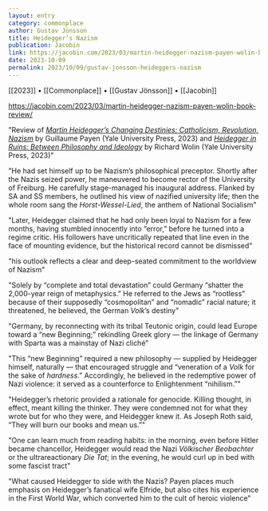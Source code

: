 ```yaml
---
layout: entry
category: commonplace
author: Gustav Jönsson
title: Heidegger’s Nazism
publication: Jacobin
link: https://jacobin.com/2023/03/martin-heidegger-nazism-payen-wolin-book-review/
date: 2023-10-09
permalink: 2023/10/09/gustav-jonsson-heideggers-nazism
---
```


[[2023]] • [[Commonplace]] • [[Gustav Jönsson]] • [[Jacobin]]

https://jacobin.com/2023/03/martin-heidegger-nazism-payen-wolin-book-review/

"Review of [*Martin Heidegger’s Changing Destinies: Catholicism, Revolution, Nazism*](https://yalebooks.yale.edu/book/9780300228328/martin-heideggers-changing-destinies/) by Guillaume Payen (Yale University Press, 2023) and [*Heidegger in Ruins: Between Philosophy and Ideology*](https://yalebooks.yale.edu/book/9780300233186/heidegger-in-ruins/) by Richard Wolin (Yale University Press, 2023)"

"He had set himself up to be Nazism’s philosophical preceptor. Shortly after the Nazis seized power, he maneuvered to become rector of the University of Freiburg. He carefully stage-managed his inaugural address. Flanked by SA and SS members, he outlined his view of nazified university life; then the whole room sang the *Horst-Wessel-Lied*, the anthem of National Socialism"

"Later, Heidegger claimed that he had only been loyal to Nazism for a few months, having stumbled innocently into “error,” before he turned into a regime critic. His followers have uncritically repeated that line even in the face of mounting evidence, but the historical record cannot be dismissed"

"his outlook reflects a clear and deep-seated commitment to the worldview of Nazism"

"Solely by “complete and total devastation” could Germany “shatter the 2,000-year reign of metaphysics.” He referred to the Jews as “rootless” because of their supposedly “cosmopolitan” and “nomadic” racial nature; it threatened, he believed, the German *Volk*’s destiny"

"Germany, by reconnecting with its tribal Teutonic origin, could lead Europe toward a “new Beginning;” rekindling Greek glory — the linkage of Germany with Sparta was a mainstay of Nazi cliché"

"This “new Beginning” required a new philosophy — supplied by Heidegger himself, naturally — that encouraged struggle and “veneration of a *Volk* for the sake of *hardness*.” Accordingly, he believed in the redemptive power of Nazi violence: it served as a counterforce to Enlightenment “nihilism.”"

"Heidegger’s rhetoric provided a rationale for genocide. Killing thought, in effect, meant killing the thinker. They were condemned not for what they wrote but for who they were, and Heidegger knew it. As Joseph Roth said, “They will burn our books and mean us.”"

"One can learn much from reading habits: in the morning, even before Hitler became chancellor, Heidegger would read the Nazi *Völkischer Beobachter* or the ultrareactionary *Die Tat*; in the evening, he would curl up in bed with some fascist tract"

"What caused Heidegger to side with the Nazis? Payen places much emphasis on Heidegger’s fanatical wife Elfride, but also cites his experience in the First World War, which converted him to the cult of heroic violence"
